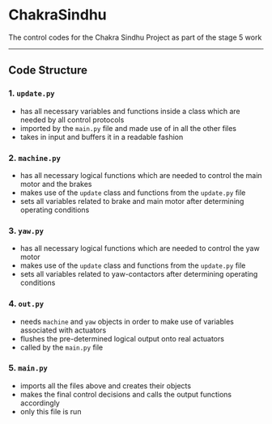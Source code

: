 # ChakraSindhu
The control codes for the Chakra Sindhu Project as part of the stage 5 work

---
## Code Structure
### 1. `update.py` 
- has all necessary variables and functions inside a class which are needed by all control protocols
- imported by the `main.py` file and made use of in all the other files
- takes in input and buffers it in a readable fashion

### 2. `machine.py` 
- has all necessary logical functions which are needed to control the main motor and the brakes
- makes use of the `update` class and functions from the `update.py` file
- sets all variables related to brake and main motor after determining operating conditions

### 3. `yaw.py`
- has all necessary logical functions which are needed to control the yaw motor
- makes use of the `update` class and functions from the `update.py` file
- sets all variables related to yaw-contactors after determining operating conditions

### 4. `out.py`
- needs `machine` and `yaw` objects in order to make use of variables associated with actuators
- flushes the pre-determined logical output onto real actuators
- called by the `main.py` file

### 5. `main.py`
- imports all the files above and creates their objects
- makes the final control decisions and calls the output functions accordingly
- only this file is run
